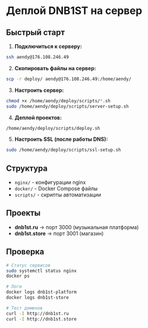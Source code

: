 # Деплой DNB1ST на сервер

## Быстрый старт

1. **Подключиться к серверу:**
```bash
ssh aendy@176.108.246.49
```

2. **Скопировать файлы на сервер:**
```bash
scp -r deploy/ aendy@176.108.246.49:/home/aendy/
```

3. **Настроить сервер:**
```bash
chmod +x /home/aendy/deploy/scripts/*.sh
sudo /home/aendy/deploy/scripts/server-setup.sh
```

4. **Деплой проектов:**
```bash
/home/aendy/deploy/scripts/deploy.sh
```

5. **Настроить SSL (после работы DNS):**
```bash
sudo /home/aendy/deploy/scripts/ssl-setup.sh
```

## Структура

- `nginx/` - конфигурации nginx
- `docker/` - Docker Compose файлы
- `scripts/` - скрипты автоматизации

## Проекты

- **dnb1st.ru** → порт 3000 (музыкальная платформа)
- **dnb1st.store** → порт 3001 (магазин)

## Проверка

```bash
# Статус сервисов
sudo systemctl status nginx
docker ps

# Логи
docker logs dnb1st-platform
docker logs dnb1st-store

# Тест доменов
curl -I http://dnb1st.ru
curl -I http://dnb1st.store
```